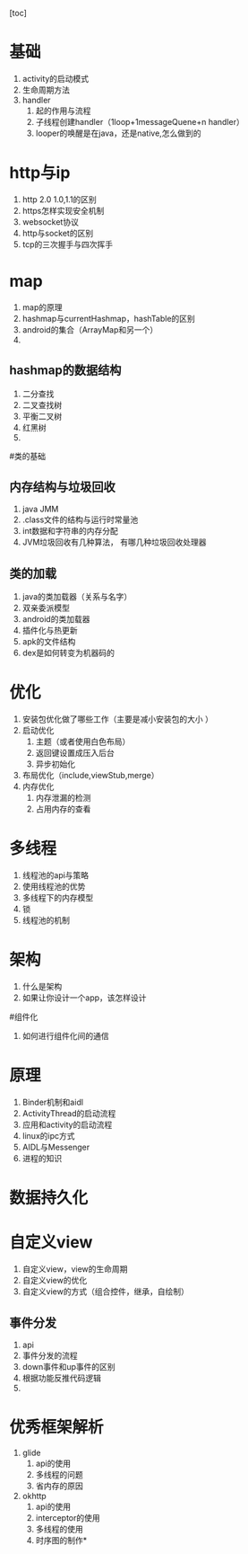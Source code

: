  [toc]
 
# 基础
 
1. activity的启动模式
2. 生命周期方法
3. handler
    1. 起的作用与流程
    2. 子线程创建handler（1loop+1messageQuene+n handler）
    3. looper的唤醒是在java，还是native,怎么做到的

# http与ip

1. http 2.0 1.0,1.1的区别
2. https怎样实现安全机制
3. websocket协议
4. http与socket的区别
5. tcp的三次握手与四次挥手

# map

1. map的原理
2. hashmap与currentHashmap，hashTable的区别
3. android的集合（ArrayMap和另一个）
4. 


## hashmap的数据结构

1. 二分查找
2. 二叉查找树
3. 平衡二叉树
4. 红黑树
5. 

#类的基础

## 内存结构与垃圾回收

1. java JMM
2. .class文件的结构与运行时常量池
3. int数据和字符串的内存分配
4. JVM垃圾回收有几种算法， 有哪几种垃圾回收处理器

## 类的加载

1. java的类加载器（关系与名字）
2. 双亲委派模型
3. android的类加载器
4. 插件化与热更新
5. apk的文件结构
6. dex是如何转变为机器码的


# 优化

1. 安装包优化做了哪些工作（主要是减小安装包的大小   ）
2. 启动优化
    1. 主题（或者使用白色布局）
    2. 返回键设置成压入后台
    3. 异步初始化
3. 布局优化（include,viewStub,merge）
4.  内存优化
    1. 内存泄漏的检测
    2. 占用内存的查看

# 多线程

1. 线程池的api与策略
2. 使用线程池的优势
3. 多线程下的内存模型
4. 锁
5. 线程池的机制


# 架构

1. 什么是架构
2. 如果让你设计一个app，该怎样设计

#组件化

1. 如何进行组件化间的通信

# 原理

1. Binder机制和aidl
2. ActivityThread的启动流程
3. 应用和activity的启动流程
4. linux的ipc方式
5. AIDL与Messenger
6. 进程的知识

# 数据持久化


# 自定义view

1. 自定义view，view的生命周期
2. 自定义view的优化
3. 自定义view的方式（组合控件，继承，自绘制）

## 事件分发

1. api
2. 事件分发的流程
3. down事件和up事件的区别
4. 根据功能反推代码逻辑
5. 

# 优秀框架解析
 
1. glide
    1. api的使用
    2. 多线程的问题
    3. 省内存的原因
2. okhttp
   1. api的使用
   2. interceptor的使用
   3. 多线程的使用
   4. 时序图的制作*